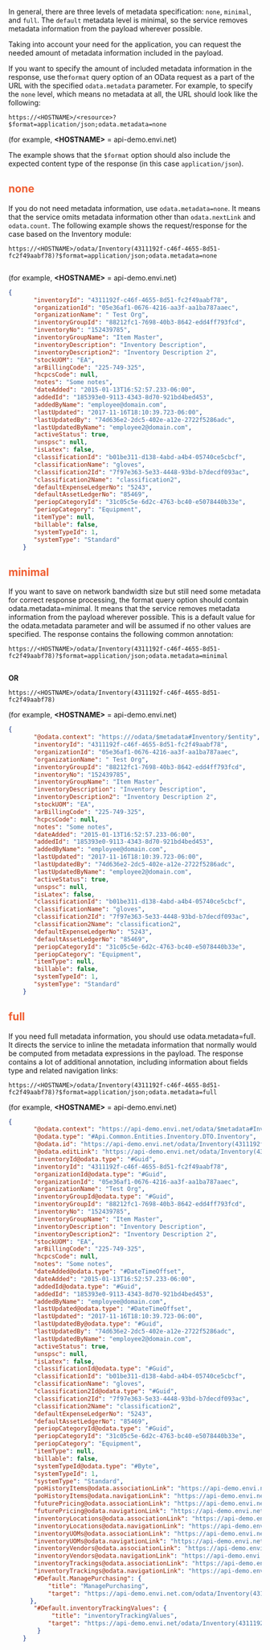 In general, there are three levels of metadata specification: ```none```, ```minimal```, and ```full```. The ```default``` metadata level is minimal, so the service removes metadata information from the payload wherever possible.

Taking into account your need for the application, you can request the needed amount of metadata information included in the payload.

If you want to specify the amount of included metadata information in the response, use the```format``` query option of an OData request as a part of the URL with the specified ```odata.metadata``` parameter. For example, to specify the ```none``` level, which means no metadata at all, the URL should look like the following:

``` 
https://<HOSTNAME>/<resource>?$format=application/json;odata.metadata=none
```
(for example, **&lt;HOSTNAME&gt;** = api-demo.envi.net)

The example shows that the ```$format``` option should also include the expected content type of the response (in this case ```application/json```).

## <span style="color: #F05D30">none</span> 

If you do not need metadata information, use ```odata.metadata=none```. It means that the service omits metadata information other than ```odata.nextLink``` and ```odata.count```. The following example shows the request/response for the case based on the Inventory module:


``` title="Request Example"
https://<HOSTNAME>/odata/Inventory(4311192f-c46f-4655-8d51-fc2f49aabf78)?$format=application/json;odata.metadata=none
    
```
(for example, **&lt;HOSTNAME&gt;** = api-demo.envi.net)


``` json title="Response Example"
{
       "inventoryId": "4311192f-c46f-4655-8d51-fc2f49aabf78",
       "organizationId": "05e36af1-0676-4216-aa3f-aa1ba787aaec",
       "organizationName": " Test Org",
       "inventoryGroupId": "88212fc1-7698-40b3-8642-edd4ff793fcd",
       "inventoryNo": "152439785",
       "inventoryGroupName": "Item Master",
       "inventoryDescription": "Inventory Description",
       "inventoryDescription2": "Inventory Description 2",
       "stockUOM": "EA",
       "arBillingCode": "225-749-325",
       "hcpcsCode": null,
       "notes": "Some notes",
       "dateAdded": "2015-01-13T16:52:57.233-06:00",
       "addedId": "185393e0-9113-4343-8d70-921bd4bed453",
       "addedByName": "employee@domain.com",
       "lastUpdated": "2017-11-16T18:10:39.723-06:00",
       "lastUpdatedBy": "74d636e2-2dc5-402e-a12e-2722f5286adc",
       "lastUpdatedByName": "employee2@domain.com",
       "activeStatus": true,
       "unspsc": null,
       "isLatex": false,
       "classificationId": "b01be311-d138-4abd-a4b4-05740ce5cbcf",
       "classificationName": "gloves",
       "classification2Id": "7f97e363-5e33-4448-93bd-b7decdf093ac",
       "classification2Name": "classification2",
       "defaultExpenseLedgerNo": "5243",
       "defaultAssetLedgerNo": "85469",
       "periopCategoryId": "31c05c5e-6d2c-4763-bc40-e5078440b33e",
       "periopCategory": "Equipment",
       "itemType": null,
       "billable": false,
       "systemTypeId": 1,
       "systemType": "Standard"
    }
```
## <span style="color: #F05D30">minimal</span> 

If you want to save on network bandwidth size but still need some metadata for correct response processing, the format query option should contain odata.metadata=minimal. It means that the service removes metadata information from the payload wherever possible. This is a default value for the odata.metadata parameter and will be assumed if no other values are specified. The response contains the following common annotation:


```title="Request Example"
https://<HOSTNAME>/odata/Inventory(4311192f-c46f-4655-8d51-fc2f49aabf78)?$format=application/json;odata.metadata=minimal
    
```
**OR**

```
https://<HOSTNAME>/odata/Inventory(4311192f-c46f-4655-8d51-fc2f49aabf78)  
```
(for example, **&lt;HOSTNAME&gt;** = api-demo.envi.net)


``` json title="Response Example"
{
       "@odata.context": "https:///odata/$metadata#Inventory/$entity",
       "inventoryId": "4311192f-c46f-4655-8d51-fc2f49aabf78",
       "organizationId": "05e36af1-0676-4216-aa3f-aa1ba787aaec",
       "organizationName": " Test Org",
       "inventoryGroupId": "88212fc1-7698-40b3-8642-edd4ff793fcd",
       "inventoryNo": "152439785",
       "inventoryGroupName": "Item Master",
       "inventoryDescription": "Inventory Description",
       "inventoryDescription2": "Inventory Description 2",
       "stockUOM": "EA",
       "arBillingCode": "225-749-325",
       "hcpcsCode": null,
       "notes": "Some notes",
       "dateAdded": "2015-01-13T16:52:57.233-06:00",
       "addedId": "185393e0-9113-4343-8d70-921bd4bed453",
       "addedByName": "employee@domain.com",
       "lastUpdated": "2017-11-16T18:10:39.723-06:00",
       "lastUpdatedBy": "74d636e2-2dc5-402e-a12e-2722f5286adc",
       "lastUpdatedByName": "employee2@domain.com",
       "activeStatus": true,
       "unspsc": null,
       "isLatex": false,
       "classificationId": "b01be311-d138-4abd-a4b4-05740ce5cbcf",
       "classificationName": "gloves",
       "classification2Id": "7f97e363-5e33-4448-93bd-b7decdf093ac",
       "classification2Name": "classification2",
       "defaultExpenseLedgerNo": "5243",
       "defaultAssetLedgerNo": "85469",
       "periopCategoryId": "31c05c5e-6d2c-4763-bc40-e5078440b33e",
       "periopCategory": "Equipment",
       "itemType": null,
       "billable": false,
       "systemTypeId": 1,
       "systemType": "Standard"
    }
```


## <span style="color: #F05D30">full</span>

If you need full metadata information, you should use odata.metadata=full. It directs the service to inline the metadata information that normally would be computed from metadata expressions in the payload. The response contains a lot of additional annotation, including information about fields type and related navigation links:

```title="Request Example"
https://<HOSTNAME>/odata/Inventory(4311192f-c46f-4655-8d51-fc2f49aabf78)?$format=application/json;odata.metadata=full
```
(for example, **&lt;HOSTNAME&gt;** = api-demo.envi.net)

``` json title="Response Example"
{
       "@odata.context": "https://api-demo.envi.net/odata/$metadata#Inventory/$entity",
       "@odata.type": "#Api.Common.Entities.Inventory.DTO.Inventory",
       "@odata.id": "https://api-demo.envi.net/odata/Inventory(4311192f-c46f-4655-8d51-fc2f49aabf78)",
       "@odata.editLink": "https://api-demo.envi.net/odata/Inventory(4311192f-c46f-4655-8d51-fc2f49aabf78)",
       "inventoryId@odata.type": "#Guid",
       "inventoryId": "4311192f-c46f-4655-8d51-fc2f49aabf78",
       "organizationId@odata.type": "#Guid",
       "organizationId": "05e36af1-0676-4216-aa3f-aa1ba787aaec",
       "organizationName": "Test Org",
       "inventoryGroupId@odata.type": "#Guid",
       "inventoryGroupId": "88212fc1-7698-40b3-8642-edd4ff793fcd",
       "inventoryNo": "152439785",
       "inventoryGroupName": "Item Master",
       "inventoryDescription": "Inventory Description",
       "inventoryDescription2": "Inventory Description 2",
       "stockUOM": "EA",
       "arBillingCode": "225-749-325",
       "hcpcsCode": null,
       "notes": "Some notes",
       "dateAdded@odata.type": "#DateTimeOffset",
       "dateAdded": "2015-01-13T16:52:57.233-06:00",
       "addedId@odata.type": "#Guid",
       "addedId": "185393e0-9113-4343-8d70-921bd4bed453",
       "addedByName": "employee@domain.com",
       "lastUpdated@odata.type": "#DateTimeOffset",
       "lastUpdated": "2017-11-16T18:10:39.723-06:00",
       "lastUpdatedBy@odata.type": "#Guid",
       "lastUpdatedBy": "74d636e2-2dc5-402e-a12e-2722f5286adc",
       "lastUpdatedByName": "employee2@domain.com",
       "activeStatus": true,
       "unspsc": null,
       "isLatex": false,
       "classificationId@odata.type": "#Guid",
       "classificationId": "b01be311-d138-4abd-a4b4-05740ce5cbcf",
       "classificationName": "gloves",
       "classification2Id@odata.type": "#Guid",
       "classification2Id": "7f97e363-5e33-4448-93bd-b7decdf093ac",
       "classification2Name": "classification2",
       "defaultExpenseLedgerNo": "5243",
       "defaultAssetLedgerNo": "85469",
       "periopCategoryId@odata.type": "#Guid",
       "periopCategoryId": "31c05c5e-6d2c-4763-bc40-e5078440b33e",
       "periopCategory": "Equipment",
       "itemType": null,
       "billable": false,
       "systemTypeId@odata.type": "#Byte",
       "systemTypeId": 1,
       "systemType": "Standard",
       "poHistoryItems@odata.associationLink": "https://api-demo.envi.net/odata/Inventory(4311192f-c46f-4655-8d51-fc2f49aabf78)/poHistoryItems/$ref",
       "poHistoryItems@odata.navigationLink": "https://api-demo.envi.net/odata/Inventory(4311192f-c46f-4655-8d51-fc2f49aabf78)/poHistoryItems",
       "futurePricing@odata.associationLink": "https://api-demo.envi.net/odata/Inventory(4311192f-c46f-4655-8d51-fc2f49aabf78)/futurePricing/$ref",
       "futurePricing@odata.navigationLink": "https://api-demo.envi.net/odata/Inventory(4311192f-c46f-4655-8d51-fc2f49aabf78)/futurePricing",
       "inventoryLocations@odata.associationLink": "https://api-demo.envi.net/odata/Inventory(4311192f-c46f-4655-8d51-fc2f49aabf78)/inventoryLocations/$ref",
       "inventoryLocations@odata.navigationLink": "https://api-demo.envi.net/odata/Inventory(4311192f-c46f-4655-8d51-fc2f49aabf78)/inventoryLocations",
       "inventoryUOMs@odata.associationLink": "https://api-demo.envi.net/odata/Inventory(4311192f-c46f-4655-8d51-fc2f49aabf78)/inventoryUOMs/$ref",
       "inventoryUOMs@odata.navigationLink": "https://api-demo.envi.net/odata/Inventory(4311192f-c46f-4655-8d51-fc2f49aabf78)/inventoryUOMs",
       "inventoryVendors@odata.associationLink": "https://api-demo.envi.net/odata/Inventory(4311192f-c46f-4655-8d51-fc2f49aabf78)/inventoryVendors/$ref",
       "inventoryVendors@odata.navigationLink": "https://api-demo.envi.net/odata/Inventory(4311192f-c46f-4655-8d51-fc2f49aabf78)/inventoryVendors",
       "inventoryTrackings@odata.associationLink": "https://api-demo.envi.net/odata/Inventory(4311192f-c46f-4655-8d51-fc2f49aabf78)/inventoryTrackings/$ref",
       "inventoryTrackings@odata.navigationLink": "https://api-demo.envi.net/odata/Inventory(4311192f-c46f-4655-8d51-fc2f49aabf78)/inventoryTrackings",
       "#Default.ManagePurchasing": {
           "title": "ManagePurchasing",
           "target": "https://api-demo.envi.net.com/odata/Inventory(4311192f-c46f-4655-8d51-fc2f49aabf78)/Default.ManagePurchasing"
      },
       "#Default.inventoryTrackingValues": {
            "title": "inventoryTrackingValues",
           "target": "https://api-demo.envi.net/odata/Inventory(4311192f-c46f-4655-8d51-fc2f49aabf78)/Default.inventoryTrackingValues(facilityId=@facilityId,trackingType=@trackingType)"
        }
    }
```